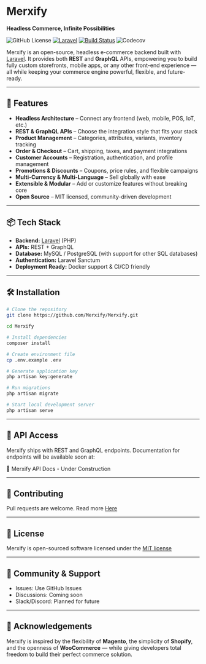 # Merxify
**Headless Commerce, Infinite Possibilities**

![GitHub License](https://img.shields.io/github/license/Merxify/Merxify)
[![Laravel](https://img.shields.io/badge/Laravel-12.x-red.svg)](https://laravel.com/)
[![Build Status](https://img.shields.io/github/actions/workflow/status/Merxify/Merxify/tests.yml)](https://github.com/Merxify/Merxify/actions)
![Codecov](https://img.shields.io/codecov/c/github/Merxify/Merxify)


Merxify is an open-source, headless e-commerce backend built with [Laravel](https://laravel.com/). It provides both **REST** and **GraphQL** APIs, empowering you to build fully custom storefronts, mobile apps, or any other front-end experience — all while keeping your commerce engine powerful, flexible, and future-ready.

---

## 🚀 Features

- **Headless Architecture** – Connect any frontend (web, mobile, POS, IoT, etc.)
- **REST & GraphQL APIs** – Choose the integration style that fits your stack
- **Product Management** – Categories, attributes, variants, inventory tracking
- **Order & Checkout** – Cart, shipping, taxes, and payment integrations
- **Customer Accounts** – Registration, authentication, and profile management
- **Promotions & Discounts** – Coupons, price rules, and flexible campaigns
- **Multi-Currency & Multi-Language** – Sell globally with ease
- **Extensible & Modular** – Add or customize features without breaking core
- **Open Source** – MIT licensed, community-driven development

---

## 📦 Tech Stack

- **Backend:** [Laravel](https://laravel.com/) (PHP)
- **APIs:** REST + GraphQL
- **Database:** MySQL / PostgreSQL (with support for other SQL databases)
- **Authentication:** Laravel Sanctum
- **Deployment Ready:** Docker support & CI/CD friendly

---

## 🛠 Installation

```bash
# Clone the repository
git clone https://github.com/Merxify/Merxify.git

cd Merxify

# Install dependencies
composer install

# Create environment file
cp .env.example .env

# Generate application key
php artisan key:generate

# Run migrations
php artisan migrate

# Start local development server
php artisan serve
```

---

## 🔌 API Access

Merxify ships with REST and GraphQL endpoints.
Documentation for endpoints will be available soon at:

📖 Merxify API Docs - Under Construction

---

## 🤝 Contributing

Pull requests are welcome. Read more [Here](CONTRIBUTING.md)

---

## 📜 License

Merxify is open-sourced software licensed under the [MIT license](LICENSE.md)

---

## 💬 Community & Support

* Issues: Use GitHub Issues
* Discussions: Coming soon
* Slack/Discord: Planned for future

---

## 🌟 Acknowledgements

Merxify is inspired by the flexibility of **Magento**, the simplicity of **Shopify**, and the openness of **WooCommerce** — while giving developers total freedom to build their perfect commerce solution.
